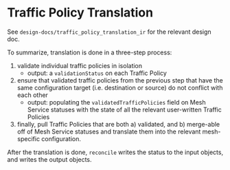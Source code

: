 # Traffic Policy Translation

See `design-docs/traffic_policy_translation_ir` for the relevant design doc.

To summarize, translation is done in a three-step process:

1. validate individual traffic policies in isolation
    - output: a `validationStatus` on each Traffic Policy
1. ensure that validated traffic policies from the previous step that have the same configuration target (i.e. 
destination or source) do not conflict with each other
    - output: populating the `validatedTrafficPolicies` field on Mesh Service statuses with the state of all the
relevant user-written Traffic Policies
1. finally, pull Traffic Policies that are both a) validated, and b) merge-able off of Mesh Service statuses and translate them
into the relevant mesh-specific configuration.

After the translation is done, `reconcile` writes the status to the input objects, and writes the 
output objects.